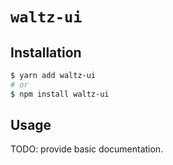 # `waltz-ui`

## Installation

```sh
$ yarn add waltz-ui
# or
$ npm install waltz-ui
```

## Usage

TODO: provide basic documentation. 
